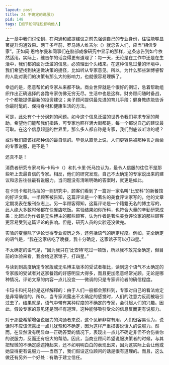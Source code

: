 ```yaml
---
layout: post
title: 24 不确定的说服力
pid: 148
tags: [细节如何轻松影响他人]
---
```

上一章中我们讨论到，在沟通和或提建议之前先强调自己的专业身份，往往能够显著提升沟通效果。两千多年前，罗马诗人维吉尔（）就忠告人们，应当“相信专家”。正如简·恩格尔曼和同事们在脑部成像研究中显示的那样，这条忠告到如今依然适用。实际上，维吉尔的话变得更有道理了：每一天，无论是在工作中还是在生活中，我们都的面对泛滥的信息，必须理出个头绪来。在这种信息过量的环境中，我们希望找到快速做决策的捷径，比如听从专家意见。所以，为什么那些渊博睿智的人能对我们的决策有那么大的影响力，也就很容易理解了。

幸运的是，愿意帮忙的专家从来都不缺。商业世界就是个很好的例证，急着帮助组织作出正确选择的各路专家仿佛无穷无尽。生活中也是这样。财务顾问随时备战，个个都能提供最新的投资建议；亲子顾问提供最先进的育儿手段；健身教练能告诉你最时髦的、保持身材和健康生活的方法。

可是，此处有个十分讽刺的问题。如今这个信息泛滥的世界令我们寻求专家的帮助，希望他们能帮我们指路，可专家也照样满大街都是，每一个都说自己的建议最可取。在这个信息超量的世界里，那么多人都自称是专家，我们到底该听谁的呢？

或许我们应该找那种信的最自信的。毕竟从直觉上说，人们更容易被那种言之凿凿的专家说服，是不是？

还真不是！

消费者研究专家乌玛·卡玛卡（）和扎卡里·托马拉认为，最令人信服的往往不是那些听上去最自信的专家。相反，他们的研究发现，自己不太确定的专家说出来的建议和忠告往往最有说服力。当问题没有清晰明确的答案时，就更是如此。

在卡玛卡和托马拉的一则研究中，顾客们看到了一篇对一家名叫“比安科”的新餐馆的好评文章。一半顾客被告知，这篇评论是一个著名的美食评论家写的，他的文章定期发表在报刊杂志上。另一半顾客得知，这篇评论是一个籍籍无名的博主写的，此人绝大多数时候都在快餐店吃饭。实验结果如你所料，也符合大量的辛勤研究成果：比起以为作者是无名博主的那些顾客，认为作者是著名美食评论家的那些顾客更容易受到这篇评论的影响。但是，研究人员的实验还没做完。

实验的变量除了评论觉得专业资历之外，还包括语气的确定程度。例如，完全确定的语气是，“我在这家店吃了晚餐，我十分确定，这家馆子可以打四星。”

不太确定的语气是，“因为我只在‘比安特’吃过一顿饭，所以我不敢完全确定，但目前的体验来看，我会给这家馆子，打四星。”

与读到到高度确定专家版或无名博主版本的受试者相比，读到这个语气不太确定的专家版的受试者对这家餐馆的好感明显大得多，而且更加愿意经常光顾。无论是哪种情况，评论文章的内容一点儿没变——微调的只是专家评论者的确信程度。

卡玛卡和托马拉是这样解释的：由于人们一般都会预料到，专家对自己的看法肯定是非常确信的，所以，当专家流露出不太确定的感觉时，人们的注意力反而被吸引过去了。结果就是，语气中带有某种程度的不确定的专家，会引起人们的兴趣。因此，假设专家的意见还是同样有道理，这种能够吸引受众的信息反而更有说服力。

对于那些希望增强说服力的沟通者来说，这个见解非常有用，人们很容易认为，说话时不应该流露出一点儿犹豫和不确定，因为这样严重损害说话人的说服力。然而，在显然没有明显单一正确答案的情况下，表现出一点儿不确定非但不会伤害你的说服力，反而还有极大的帮助。因此，当商业顾问希望说服决策者的时候，与其把轻微的不确定感遮掩起来，还不如明明白白的表现出来，因为这实际上会让他或她显得更有说服力——当然了，我们假设这位顾问的话是很有道理的。而且，这么做还有另外一个好处：有助于建立信任。
